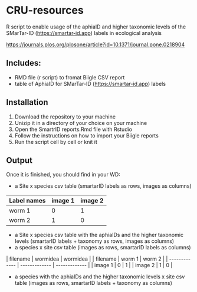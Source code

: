 # CRU-resources
R script to enable usage of the aphiaID and higher taxonomic levels of the SMarTar-ID (https://smartar-id.app) labels in ecological analysis

https://journals.plos.org/plosone/article?id=10.1371/journal.pone.0218904 

## Includes: 
- RMD file (r script) to fromat Biigle CSV report 
- table of AphiaID for SMarTar-ID (https://smartar-id.app) labels 

## Installation 
1) Download the repository to your machine 
2) Unizip it in a directory of your choice on your machine
3) Open the SmartrID reports.Rmd file with Rstudio 
4) Follow the instructions on how to import your Biigle reports 
5) Run the script cell by cell or knit it 

## Output
Once it is finished, you should find in your WD: 

- a Site x species csv table (smartarID labels as rows, images as columns) 

| Label names  | image 1 | image 2 |
| ------------- | ------------- | ------------- |
| worm 1  | 0 | 1 |
| worm 2  | 1  | 0 |

- a Site x species csv table with the aphiaIDs and the higher taxonomic levels (smartarID labels + taxonomy as rows, images as columns)
- a species x site csv table (images as rows, smartarID labels as columns)

| filename | wormidea | wormidea |
| filename | worm 1 | worm 2 |
| ------------- | ------------- | ------------- |
| image 1  | 0 | 1 |
| image 2  | 1  | 0 |

- a species with the aphiaIDs and the higher taxonomic levels x site csv table (images as rows, smartarID labels + taxonomy as columns)


